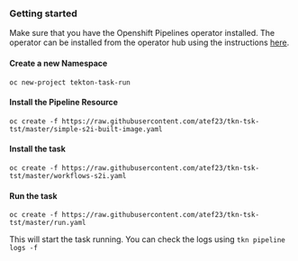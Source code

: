 ### Getting started

Make sure that you have the Openshift Pipelines operator installed. The operator can be installed from the operator hub using the instructions [here](https://github.com/openshift/pipelines-tutorial/blob/master/install-operator.md). 

#### Create a new Namespace

`oc new-project tekton-task-run`

#### Install the Pipeline Resource

`oc create -f https://raw.githubusercontent.com/atef23/tkn-tsk-tst/master/simple-s2i-built-image.yaml`

#### Install the task

`oc create -f https://raw.githubusercontent.com/atef23/tkn-tsk-tst/master/workflows-s2i.yaml`


#### Run the task

`oc create -f https://raw.githubusercontent.com/atef23/tkn-tsk-tst/master/run.yaml`


This will start the task running. You can check the logs using `tkn pipeline logs -f` 
